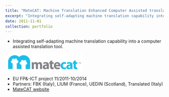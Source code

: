 ```yaml
---
title: "MateCAT: Machine Translation Enhanced Computer Assisted translation"
excerpt: "Integrating self-adapting machine translation capability into a computer assisted translation tool. <br/><a href='https://www.matecat.com/'> <img src='/images/logo_matecat.png' style='background-color:#4D4D4D;'> </a>"
date: 2011-11-01
collection: portfolio
---
```


* Integrating self-adapting machine translation capability into a computer assisted translation tool.

![Matecat logo](/images/logo_matecat.png)
* EU FP&-ICT project 11/2011-10/2014
* Partners: FBK (Italy), LIUM (France), UEDIN (Scotland), Translated (Italy)
* [MateCAT website](https://www.matecat.com)

<!-- @@papers_project(MATECAT) -->
